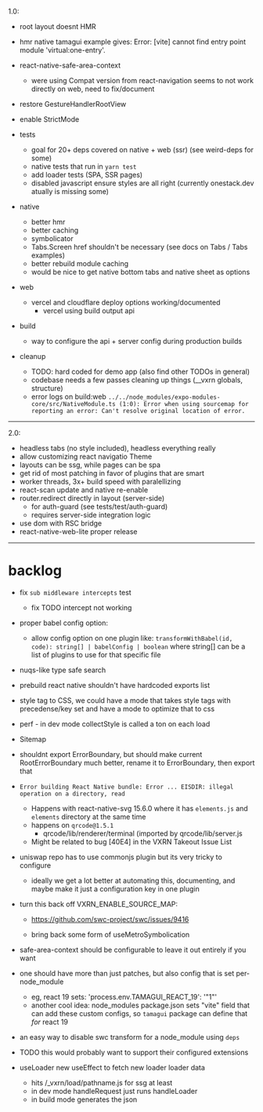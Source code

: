 1.0:

  - root layout doesnt HMR
  - hmr native tamagui example gives:
    Error: [vite] cannot find entry point module 'virtual:one-entry'.
  - react-native-safe-area-context
    - were using Compat version from react-navigation seems to not work directly on web, need to fix/document
  - restore GestureHandlerRootView
  - enable StrictMode

  - tests
    - goal for 20+ deps covered on native + web (ssr) (see weird-deps for some)
    - native tests that run in `yarn test`
    - add loader tests (SPA, SSR pages)
    - disabled javascript ensure styles are all right (currently onestack.dev atually is missing some)

  - native
    - better hmr
    - better caching
    - symbolicator
    - Tabs.Screen href shouldn't be necessary (see docs on Tabs / Tabs examples)
    - better rebuild module caching
    - would be nice to get native bottom tabs and native sheet as options

  - web
    - vercel and cloudflare deploy options working/documented
      - vercel using build output api

  - build
    - way to configure the api + server config during production builds

  - cleanup
    - TODO: hard coded for demo app (also find other TODOs in general)
    - codebase needs a few passes cleaning up things (__vxrn globals, structure)
    - error logs on build:web `../../node_modules/expo-modules-core/src/NativeModule.ts (1:0): Error when using sourcemap for reporting an error: Can't resolve original location of error.`

---

2.0:

  - headless tabs (no style included), headless everything really
  - allow customizing react navigatio Theme
  - layouts can be ssg, while pages can be spa
  - get rid of most patching in favor of plugins that are smart
  - worker threads, 3x+ build speed with paralellizing
  - react-scan update and native re-enable
  - router.redirect directly in layout (server-side)
    - for auth-guard (see tests/test/auth-guard)
    - requires server-side integration logic
  - use dom with RSC bridge
  - react-native-web-lite proper release

---

# backlog

- fix `sub middleware intercepts` test
  - fix TODO intercept not working

- proper babel config option:
  - allow config option on one plugin like: `transformWithBabel(id, code): string[] | babelConfig | boolean` where string[] can be a list of plugins to use for that specific file

- nuqs-like type safe search

- prebuild react native shouldn't have hardcoded exports list

- style tag to CSS, we could have a mode that takes style tags with precedense/key set and have a mode to optimize that to css

- perf - in dev mode collectStyle is called a ton on each load

- Sitemap

- shouldnt export ErrorBoundary, but should make current RootErrorBoundary much better, rename it to ErrorBoundary, then export that

- `Error building React Native bundle: Error ... EISDIR: illegal operation on a directory, read`
  - Happens with react-native-svg 15.6.0 where it has `elements.js` and `elements` directory at the same time
  - happens on `qrcode@1.5.1`
    - qrcode/lib/renderer/terminal (imported by qrcode/lib/server.js
  - Might be related to bug [40E4] in the VXRN Takeout Issue List

- uniswap repo has to use commonjs plugin but its very tricky to configure
  - ideally we get a lot better at automating this, documenting, and maybe make it just a configuration key in one plugin

- turn this back off VXRN_ENABLE_SOURCE_MAP:
  - https://github.com/swc-project/swc/issues/9416

  - bring back some form of useMetroSymbolication
- safe-area-context should be configurable to leave it out entirely if you want

- one should have more than just patches, but also config that is set per-node_module
  - eg, react 19 sets: 'process.env.TAMAGUI_REACT_19': '"1"'
  - another cool idea: node_modules package.json sets "vite" field that can add these custom configs, so `tamagui` package can define that *for* react 19

- an easy way to disable swc transform for a node_module using `deps`

- TODO this would probably want to support their configured extensions

- useLoader new useEffect to fetch new loader loader data
  - hits /_vxrn/load/pathname.js for ssg at least
  - in dev mode handleRequest just runs handleLoader
  - in build mode generates the json
